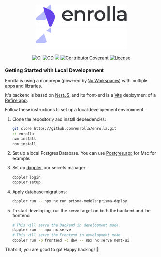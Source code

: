<p align="center">
<a href="https://enrolla.io/#gh-light-mode-only">
<img width="300" src="https://raw.githubusercontent.com/enrolla/enrolla/main/logo-light.png#gh-light-mode-only">
</a>
<a href="https://enrolla.io/#gh-dark-mode-only">
<img width="300" src="https://raw.githubusercontent.com/enrolla/enrolla/main/logo-dark.png#gh-dark-mode-only">
</a>
</p>

<p align="center">
  <img src="https://github.com/enrolla/enrolla/actions/workflows/ci.yml/badge.svg" alt="CI">
  <img src="https://github.com/enrolla/enrolla/actions/workflows/cd.yml/badge.svg" alt="CD">
  <img src="https://therealsujitk-vercel-badge.vercel.app/?app=enrolla-mgmt-ui" />
  <a href="CODE_OF_CONDUCT.md">
    <img src="https://img.shields.io/badge/Contributor%20Covenant-v2.0%20adopted-ff69b4.svg" alt="Contributor Covenant">
  </a>
  <a href="https://opensource.org/licenses/Apache-2.0">
    <img src="https://img.shields.io/badge/License-Apache%202.0-blue.svg" alt="License">
  </a>
</p>

### Getting Started with Local Developement

Enrolla is using a monorepo (powered by [Nx Workspaces](https://nx.dev/)) with multiple apps and libraries.

It's backend is based on [NestJS](https://nestjs.com/), and its front-end is a [Vite](https://vitejs.dev/) deployment of a [Refine app](https://refine.dev/).

Follow these instructions to set up a local developement environment.

1. Clone the repositoriy and install dependencies:

   ```bash
   git clone https://github.com/enrolla/enrolla.git
   cd enrolla
   nvm install
   npm install
   ```

2. Set up a local Postgres Database. You can use [Postgres.app](https://postgresapp.com/) for Mac for example.

3. Set up [doppler](https://www.doppler.com/), our secrets manager:

   ```bash
   doppler login
   doppler setup
   ```

4. Apply database migrations:

   ```bash
   doppler run -- npx nx run prisma-models:prisma-deploy
   ```

5. To start developing, run the `serve` target on both the backend and the frontend:

   ```bash
   # This will serve the Backend in development mode
   doppler run -- npx nx serve
   # This will serve the Frontend in development mode
   doppler run -p frontend -c dev -- npx nx serve mgmt-ui
   ```

That's it, you are good to go! Happy hacking! 👾
